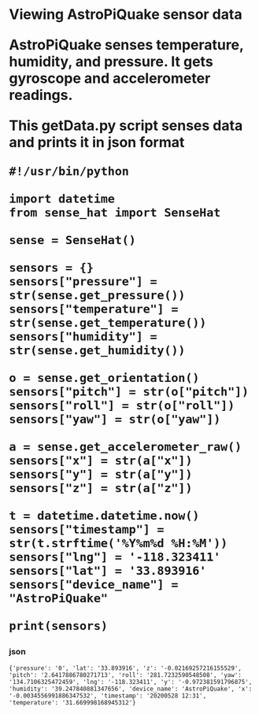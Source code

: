 <h1>Viewing AstroPiQuake sensor data</a>

<b>AstroPiQuake senses temperature, humidity, and pressure.  It gets gyroscope and accelerometer readings.</b>

This getData.py script senses data and prints it in json format

```
#!/usr/bin/python

import datetime
from sense_hat import SenseHat

sense = SenseHat()

sensors = {}
sensors["pressure"] = str(sense.get_pressure())
sensors["temperature"] = str(sense.get_temperature())
sensors["humidity"] = str(sense.get_humidity())

o = sense.get_orientation()
sensors["pitch"] = str(o["pitch"])
sensors["roll"] = str(o["roll"])
sensors["yaw"] = str(o["yaw"])

a = sense.get_accelerometer_raw()
sensors["x"] = str(a["x"])
sensors["y"] = str(a["y"])
sensors["z"] = str(a["z"])

t = datetime.datetime.now()
sensors["timestamp"] = str(t.strftime('%Y%m%d %H:%M'))
sensors["lng"] = '-118.323411'
sensors["lat"] = '33.893916'
sensors["device_name"] = "AstroPiQuake"

print(sensors)
```

<h3>json</h3>

```
{'pressure': '0', 'lat': '33.893916', 'z': '-0.02169257216155529', 'pitch': '2.6417886780271713', 'roll': '281.7232590548508', 'yaw': '134.7106325472459', 'lng': '-118.323411', 'y': '-0.972381591796875', 'humidity': '39.247840881347656', 'device_name': 'AstroPiQuake', 'x': '-0.0034556991886347532', 'timestamp': '20200528 12:31', 'temperature': '31.669998168945312'}
```
